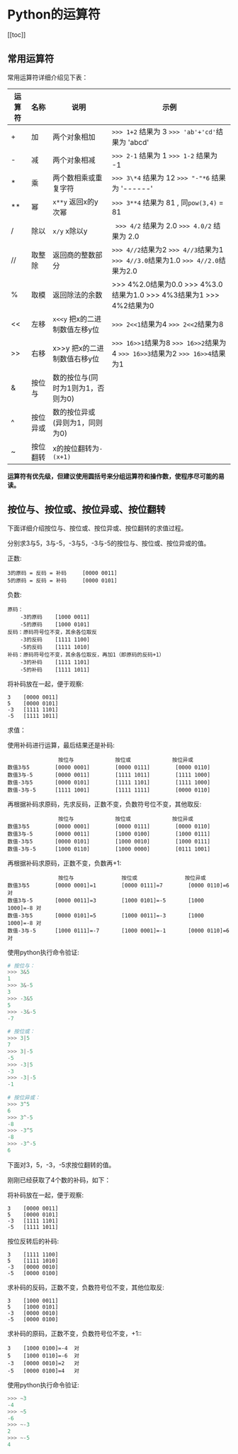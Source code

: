 # Python的运算符

[[toc]]

## 常用运算符


常用运算符详细介绍见下表：

| 运算符   | 名称    | 说明                                  | 示例                                                                                                                              |
|-------|------|-----------------------|-------------------------------------------------------------------------|
| \+         | 加      | 两个对象相加                       | `>>> 1+2` 结果为 3      `>>> 'ab'+'cd'`结果为 'abcd'                                                             |
| \-         | 减      | 两个对象相减                       | `>>> 2-1` 结果为 1      `>>> 1-2`  结果为 -1                                                                        |
| \*         | 乘      | 两个数相乘或重复字符           | `>>> 3\*4` 结果为 12     `>>> "-"*6` 结果为 '------'                                                          |
| **         | 幂      | `x**y` 返回x的y次幂              | `>>> 3**4` 结果为 81 , 同`pow(3,4)` = 81                                                                            |
| /           | 除以    | `x/y` x除以y                       |` >>> 4/2` 结果为 2.0   `>>> 4.0/2` 结果为 2.0                                                                    |
| //         | 取整除  | 返回商的整数部分               | `>>> 4//2`结果为2   `>>> 4//3`结果为1 `>>> 4//3.0`结果为1.0 `>>> 4//2.0`结果为2.0              |
| %         | 取模   | 返回除法的余数                    | >>> 4%2\.0结果为0\.0    >>> 4%3\.0结果为1\.0    >>> 4%3结果为1    >>> 4%2结果为0         |
| <<        | 左移   | `x<<y` 把x的二进制数值左移y位     | `>>> 2<<1`结果为4 `>>> 2<<2`结果为8                                                                        |
| >>        | 右移   | x>>y 把x的二进制数值右移y位       | `>>> 16>>1`结果为8 `>>> 16>>2`结果为4 `>>> 16>>3`结果为2 `>>> 16>>4`结果为1             |
| &          | 按位与  | 数的按位与(同时为1则为1，否则为0) |                                                                                                                          |          | 按位或  | 数的按位或(只要有1则为1，否则为0)               |                                                                                                                          |
| ^          | 按位异或 | 数的按位异或(异则为1，同则为0)    |                                                                                                                          |
| ~          | 按位翻转 | x的按位翻转为`-(x+1)`                  |                                                                                                                          |

                                                                          

**运算符有优先级，但建议使用圆括号来分组运算符和操作数，使程序尽可能的易读。**
    
## 按位与、按位或、按位异或、按位翻转


下面详细介绍按位与、按位或、按位异或、按位翻转的求值过程。

分别求3与5，3与-5，-3与5，-3与-5的按位与、按位或、按位异或的值。

正数:

```
3的原码 = 反码 = 补码     [0000 0011]
5的原码 = 反码 = 补码     [0000 0101]
```

负数:

```
原码：
    -3的原码    [1000 0011]
    -5的原码    [1000 0101]
反码：原码符号位不变，其余各位取反
    -3的反码    [1111 1100]
    -5的反码    [1111 1010]
补码：原码符号位不变，其余各位取反，再加1（即原码的反码+1）
    -3的补码    [1111 1101]
    -5的补码    [1111 1011]
```         
  
将补码放在一起，便于观察:

```
3    [0000 0011]
5    [0000 0101]
-3   [1111 1101]
-5   [1111 1011]
```
    
求值：

使用补码进行运算，最后结果还是补码:

```   
                按位与             按位或             按位异或    
数值3与5        [0000 0001]        [0000 0111]        [0000 0110]
数值3与-5       [0000 0011]        [1111 1011]        [1111 1000]
数值-3与5       [0000 0101]        [1111 1101]        [1111 1000]
数值-3与-5      [1111 1001]        [1111 1111]        [0000 0110]
```
    
再根据补码求原码，先求反码，正数不变，负数符号位不变，其他取反:

``` 
                按位与             按位或             按位异或    
数值3与5        [0000 0001]        [0000 0111]        [0000 0110]
数值3与-5       [0000 0011]        [1000 0100]        [1000 0111]
数值-3与5       [0000 0101]        [1000 0010]        [1000 0111]
数值-3与-5      [1000 0110]        [1000 0000]        [0111 1001]
``` 
    
再根据补码求原码，正数不变，负数再+1:

``` 
                按位与               按位或               按位异或    
数值3与5        [0000 0001]=1        [0000 0111]=7        [0000 0110]=6  对
数值3与-5       [0000 0011]=3        [1000 0101]=-5       [1000 1000]=-8 对
数值-3与5       [0000 0101]=5        [1000 0011]=-3       [1000 1000]=-8 对
数值-3与-5      [1000 0111]=-7       [1000 0001]=-1       [0000 0110]=6  对
``` 

使用python执行命令验证:

```python    
# 按位与：
>>> 3&5
1
>>> 3&-5
3
>>> -3&5
5
>>> -3&-5
-7
    
# 按位或：
>>> 3|5
7
>>> 3|-5
-5
>>> -3|5
-3
>>> -3|-5
-1
    
# 按位异或：
>>> 3^5
6
>>> 3^-5
-8
>>> -3^5
-8
>>> -3^-5
6
```    
    
下面对3，5，-3，-5求按位翻转的值。

刚刚已经获取了4个数的补码，如下：

将补码放在一起，便于观察:

```
3    [0000 0011]
5    [0000 0101]
-3   [1111 1101]
-5   [1111 1011]
```
        
按位反转后的补码:

```
3    [1111 1100]
5    [1111 1010]
-3   [0000 0010]
-5   [0000 0100]
```

求补码的反码，正数不变，负数符号位不变，其他位取反:

```
3    [1000 0011]
5    [1000 0101]
-3   [0000 0010]
-5   [0000 0100]
```   

求补码的原码，正数不变，负数符号位不变，+1::

```
3    [1000 0100]=-4  对
5    [1000 0110]=-6  对
-3   [0000 0010]=2   对
-5   [0000 0100]=4   对
```
    
使用python执行命令验证:

```python
>>> ~3
-4
>>> ~5
-6
>>> ~-3
2
>>> ~-5
4
```

